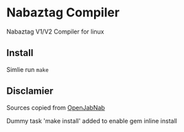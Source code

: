 # Nabaztag Compiler

Nabaztag V1/V2 Compiler for linux

## Install

Simlie run `make`

## Disclamier

Sources copied from [OpenJabNab](https://github.com/OpenJabNab/OpenJabNab/tree/master/bootcode/compiler/mtl_linux)

Dummy task 'make install' added to enable gem inline install